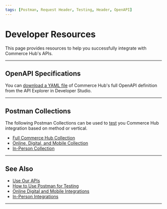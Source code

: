 ```yaml
---
tags: [Postman, Request Header, Testing, Header, OpenAPI]
---
```


# Developer Resources

This page provides resources to help you successfully integrate with Commerce Hub's APIs.

---

## OpenAPI Specifications

You can [download a YAML file](?path=(../api/?type=post&path=/payments/v1/charges)) of Commerce Hub's full OpenAPI definition from the API Explorer in Developer Studio.

---

## Postman Collections

The following Postman Collections can be used to [test](?path=docs/Resources/Guides/Testing/Postman-Testing.md) you Commerce Hub integration based on method or vertical.

- [Full Commerce Hub Collection](?path=assets/postman/Test.postman_collection.json)
- [Online, Digital, and Mobile Collection](https://raw.githubusercontent.com/Fiserv/tenants-data/develop/assets/ai-center_postman_hmac.zip)
- [In-Person Collection](https://raw.githubusercontent.com/Fiserv/tenants-data/develop/assets/ai-center_postman_hmac.zip)

---

## See Also

- [Use Our APIs](?path=docs/Resources/API-Documents/Use-Our-APIs.md)
- [How to Use Postman for Testing](?path=docs/Resources/Guides/Testing/Postman-Testing.md)
- [Online Digital and Mobile Integrations](?path=docs/Getting-Started/Getting-Started-Online.md)
- [In-Person Integrations](?path=docs/Getting-Started/Getting-Started-InPerson.md)

---
